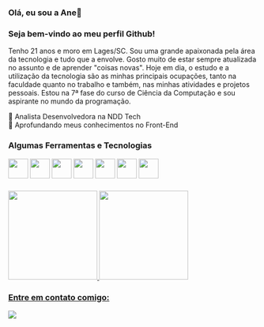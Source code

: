 ### Olá, eu sou a Ane👋

### Seja bem-vindo ao meu perfil Github!

Tenho 21 anos e moro em Lages/SC. Sou uma grande apaixonada pela área da tecnologia e tudo que a envolve. Gosto muito de estar sempre atualizada no assunto e de aprender "coisas novas". Hoje em dia, o estudo e a utilização da tecnologia são as minhas principais ocupações, tanto na faculdade quanto no trabalho e também, nas minhas atividades e projetos pessoais. Estou na 7ª fase do curso de Ciência da Computação e sou aspirante no mundo da programação.

<div>🔭 Analista Desenvolvedora na NDD Tech <div>
<div>🔭 Aprofundando meus conhecimentos no Front-End <div>

### Algumas Ferramentas e Tecnologias

<div>
          <img src="https://cdn.jsdelivr.net/gh/devicons/devicon/icons/csharp/csharp-original.svg" width="40" height="40" />
          <img src="https://cdn.jsdelivr.net/gh/devicons/devicon/icons/dot-net/dot-net-plain-wordmark.svg" width="40" height="40"/>
          <img src="https://cdn.jsdelivr.net/gh/devicons/devicon/icons/java/java-original.svg" width="40" height="40"/>
          <img src="https://cdn.jsdelivr.net/gh/devicons/devicon/icons/python/python-original.svg" width="40" height="40"/>
          <img src="https://cdn.jsdelivr.net/gh/devicons/devicon/icons/html5/html5-original.svg" width="40" height="40"/>
          <img src="https://cdn.jsdelivr.net/gh/devicons/devicon/icons/css3/css3-original.svg" width="40" height="40"/>
          <img src="https://cdn.jsdelivr.net/gh/devicons/devicon/icons/photoshop/photoshop-plain.svg" width="40" height="40"/>
<div>


### 
          
<div>
  <a href="https://github.com/anegrizotti">
  <img height="180em" src="https://github-readme-stats.vercel.app/api/top-langs/?username=anegrizotti&layout=compact&langs_count=7&theme=dracula"/>
  <img height="180em" src="https://github-readme-stats.vercel.app/api?username=anegrizotti&show_icons=true&theme=dracula&include_all_commits=true&count_private=true"/>
</div>
  
  
  
  ### Entre em contato comigo:
  <div>
  <a href="https://www.linkedin.com/in/anegrizotti/" target="_blank"><img src="https://img.shields.io/badge/-LinkedIn-%230077B5?style=for-the-badge&logo=linkedin&logoColor=white" target="_blank"></a>   
</div>
  
  
